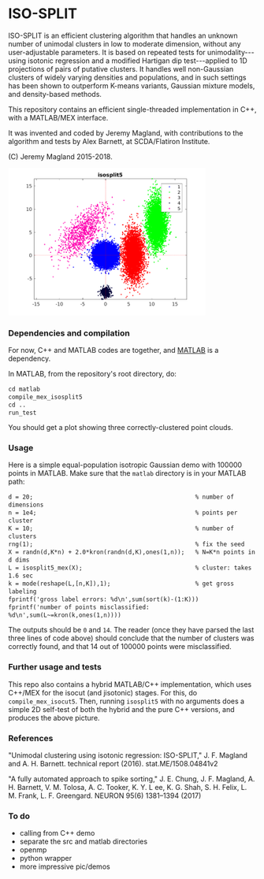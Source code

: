 # ISO-SPLIT

ISO-SPLIT is an efficient clustering algorithm that
handles an unknown number of unimodal clusters in low to moderate dimension,
without any user-adjustable parameters.
It is based on repeated tests for unimodality---using isotonic regression and a modified Hartigan dip test---applied to 1D projections of pairs of putative clusters.
It handles well non-Gaussian clusters of widely
varying densities and populations,
and in such settings has been shown to outperform K-means variants, Gaussian
mixture models, and density-based methods.

This repository contains an efficient single-threaded
implementation in C++, with a MATLAB/MEX interface.

It was invented and coded by Jeremy Magland, with contributions to the algorithm and tests by Alex Barnett, at SCDA/Flatiron Institute.

(C) Jeremy Magland 2015-2018.

<img src="images/testpic.png" width="400"/>


### Dependencies and compilation

For now, C++ and MATLAB codes are together, and [MATLAB](http://www.mathworks.com/products/matlab) is a dependency.

In MATLAB, from the repository's root directory, do:

```
cd matlab
compile_mex_isosplit5
cd ..
run_test
```

You should get a plot showing three correctly-clustered point clouds.

### Usage

Here is a simple equal-population isotropic
Gaussian demo with 100000 points in MATLAB. Make sure that the `matlab`
directory is in your MATLAB path:
```
d = 20;                                              % number of dimensions
n = 1e4;                                             % points per cluster
K = 10;                                              % number of clusters
rng(1);                                              % fix the seed
X = randn(d,K*n) + 2.0*kron(randn(d,K),ones(1,n));   % N=K*n points in d dims
L = isosplit5_mex(X);                                % cluster: takes 1.6 sec
k = mode(reshape(L,[n,K]),1);                        % get gross labeling
fprintf('gross label errors: %d\n',sum(sort(k)-(1:K)))
fprintf('number of points misclassified: %d\n',sum(L~=kron(k,ones(1,n))))
```

The outputs should be `0` and `14`.
The reader (once they have parsed the last three lines of code above) should
conclude that the number of clusters was correctly found, and that
14 out of 100000 points were misclassified.

### Further usage and tests

This repo also contains a hybrid MATLAB/C++ implementation,
which uses C++/MEX for the isocut (and jisotonic) stages.
For this, do `compile_mex_isocut5`.
Then, running `isosplit5` with no arguments does a simple
2D self-test of both the hybrid and the pure C++ versions, and produces
the above picture.

### References

"Unimodal clustering using isotonic regression: ISO-SPLIT," J. F. Magland and A. H. Barnett. technical report (2016). stat.ME/1508.04841v2

"A fully automated approach to spike sorting," J. E. Chung, J. F. Magland, A. H. Barnett, V. M. Tolosa, A. C. Tooker, K. Y. L ee, K. G. Shah, S. H. Felix, L. M. Frank, L. F. Greengard.
NEURON 95(6) 1381–1394 (2017)


### To do

* calling from C++ demo
* separate the src and matlab directories
* openmp
* python wrapper
* more impressive pic/demos
